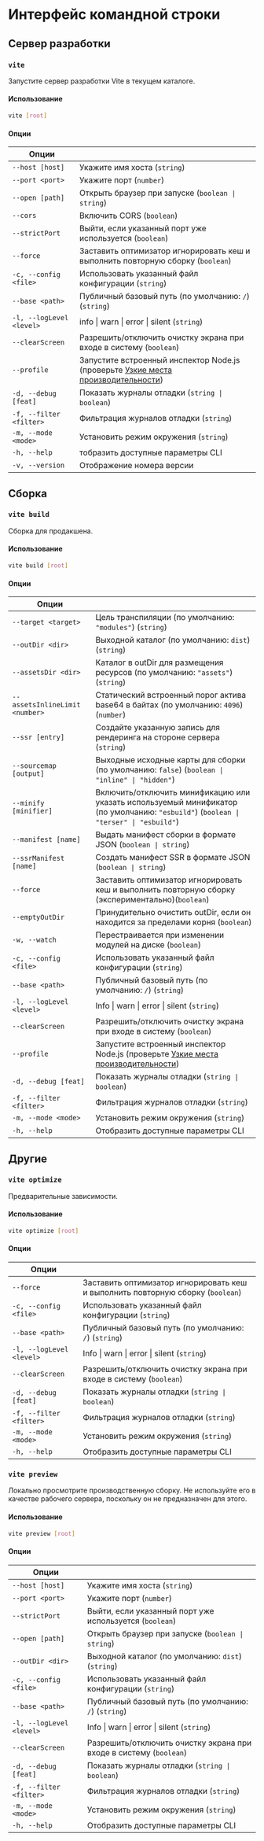 # Интерфейс командной строки

## Сервер разработки

### `vite`

Запустите сервер разработки Vite в текущем каталоге.

#### Использование

```bash
vite [root]
```

#### Опции

| Опции                    |                                                                                                                                     |
| ------------------------ | ----------------------------------------------------------------------------------------------------------------------------------- |
| `--host [host]`          | Укажите имя хоста (`string`)                                                                                                        |
| `--port <port>`          | Укажите порт (`number`)                                                                                                             |
| `--open [path]`          | Открыть браузер при запуске (`boolean \| string`)                                                                                   |
| `--cors`                 | Включить CORS (`boolean`)                                                                                                           |
| `--strictPort`           | Выйти, если указанный порт уже используется (`boolean`)                                                                             |
| `--force`                | Заставить оптимизатор игнорировать кеш и выполнить повторную сборку (`boolean`)                                                     |
| `-c, --config <file>`    | Использовать указанный файл конфигурации (`string`)                                                                                 |
| `--base <path>`          | Публичный базовый путь (по умолчанию: `/`) (`string`)                                                                               |
| `-l, --logLevel <level>` | info \| warn \| error \| silent (`string`)                                                                                          |
| `--clearScreen`          | Разрешить/отключить очистку экрана при входе в систему (`boolean`)                                                                  |
| `--profile`              | Запустите встроенный инспектор Node.js (проверьте [Узкие места производительности](/guide/troubleshooting#performance-bottlenecks)) |
| `-d, --debug [feat]`     | Показать журналы отладки (`string \| boolean`)                                                                                      |
| `-f, --filter <filter>`  | Фильтрация журналов отладки (`string`)                                                                                              |
| `-m, --mode <mode>`      | Установить режим окружения (`string`)                                                                                               |
| `-h, --help`             | тобразить доступные параметры CLI                                                                                                   |
| `-v, --version`          | Отображение номера версии                                                                                                           |

## Сборка

### `vite build`

Сборка для продакшена.

#### Использование

```bash
vite build [root]
```

#### Опции

| Опции                          |                                                                                                                                      |
| ------------------------------ | ------------------------------------------------------------------------------------------------------------------------------------ |
| `--target <target>`            | Цель транспиляции (по умолчанию: `"modules"`) (`string`)                                                                             |
| `--outDir <dir>`               | Выходной каталог (по умолчанию: `dist`) (`string`)                                                                                   |
| `--assetsDir <dir>`            | Каталог в outDir для размещения ресурсов (по умолчанию: `"assets"`) (`string`)                                                       |
| `--assetsInlineLimit <number>` | Статический встроенный порог актива base64 в байтах (по умолчанию: `4096`) (`number`)                                                |
| `--ssr [entry]`                | Создайте указанную запись для рендеринга на стороне сервера (`string`)                                                               |
| `--sourcemap [output]`         | Выходные исходные карты для сборки (по умолчанию: `false`) (`boolean \| "inline" \| "hidden"`)                                       |
| `--minify [minifier]`          | Включить/отключить минификацию или указать используемый минификатор (по умолчанию: `"esbuild"`) (`boolean \| "terser" \| "esbuild"`) |
| `--manifest [name]`            | Выдать манифест сборки в формате JSON (`boolean \| string`)                                                                          |
| `--ssrManifest [name]`         | Создать манифест SSR в формате JSON (`boolean \| string`)                                                                            |
| `--force`                      | Заставить оптимизатор игнорировать кеш и выполнить повторную сборку (экспериментально)(`boolean`)                                    |
| `--emptyOutDir`                | Принудительно очистить outDir, если он находится за пределами корня (`boolean`)                                                      |
| `-w, --watch`                  | Перестраивается при изменении модулей на диске (`boolean`)                                                                           |
| `-c, --config <file>`          | Использовать указанный файл конфигурации (`string`)                                                                                  |
| `--base <path>`                | Публичный базовый путь (по умолчанию: `/`) (`string`)                                                                                |
| `-l, --logLevel <level>`       | Info \| warn \| error \| silent (`string`)                                                                                           |
| `--clearScreen`                | Разрешить/отключить очистку экрана при входе в систему (`boolean`)                                                                   |
| `--profile`                    | Запустите встроенный инспектор Node.js (проверьте [Узкие места производительности](/guide/troubleshooting#performance-bottlenecks))  |
| `-d, --debug [feat]`           | Показать журналы отладки (`string \| boolean`)                                                                                       |
| `-f, --filter <filter>`        | Фильтрация журналов отладки (`string`)                                                                                               |
| `-m, --mode <mode>`            | Установить режим окружения (`string`)                                                                                                |
| `-h, --help`                   | Отобразить доступные параметры CLI                                                                                                   |

## Другие

### `vite optimize`

Предварительные зависимости.

#### Использование

```bash
vite optimize [root]
```

#### Опции

| Опции                    |                                                                                 |
| ------------------------ | ------------------------------------------------------------------------------- |
| `--force`                | Заставить оптимизатор игнорировать кеш и выполнить повторную сборку (`boolean`) |
| `-c, --config <file>`    | Использовать указанный файл конфигурации (`string`)                             |
| `--base <path>`          | Публичный базовый путь (по умолчанию: `/`) (`string`)                           |
| `-l, --logLevel <level>` | Info \| warn \| error \| silent (`string`)                                      |
| `--clearScreen`          | Разрешить/отключить очистку экрана при входе в систему (`boolean`)              |
| `-d, --debug [feat]`     | Показать журналы отладки (`string \| boolean`)                                  |
| `-f, --filter <filter>`  | Фильтрация журналов отладки (`string`)                                          |
| `-m, --mode <mode>`      | Установить режим окружения (`string`)                                           |
| `-h, --help`             | Отобразить доступные параметры CLI                                              |

### `vite preview`

Локально просмотрите производственную сборку. Не используйте его в качестве рабочего сервера, поскольку он не предназначен для этого.

#### Использование

```bash
vite preview [root]
```

#### Опции

| Опции                    |                                                                    |
| ------------------------ | ------------------------------------------------------------------ |
| `--host [host]`          | Укажите имя хоста (`string`)                                       |
| `--port <port>`          | Укажите порт (`number`)                                            |
| `--strictPort`           | Выйти, если указанный порт уже используется (`boolean`)            |
| `--open [path]`          | Открыть браузер при запуске (`boolean \| string`)                  |
| `--outDir <dir>`         | Выходной каталог (по умолчанию: `dist`)(`string`)                  |
| `-c, --config <file>`    | Использовать указанный файл конфигурации (`string`)                |
| `--base <path>`          | Публичный базовый путь (по умолчанию: `/`) (`string`)              |
| `-l, --logLevel <level>` | Info \| warn \| error \| silent (`string`)                         |
| `--clearScreen`          | Разрешить/отключить очистку экрана при входе в систему (`boolean`) |
| `-d, --debug [feat]`     | Показать журналы отладки (`string \| boolean`)                     |
| `-f, --filter <filter>`  | Фильтрация журналов отладки (`string`)                             |
| `-m, --mode <mode>`      | Установить режим окружения (`string`)                              |
| `-h, --help`             | Отобразить доступные параметры CLI                                 |
